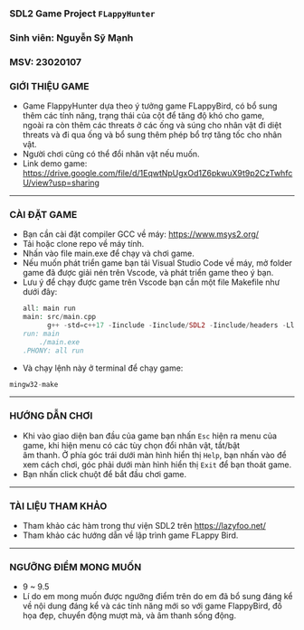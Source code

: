 ### SDL2 Game Project `FLappyHunter`
### Sinh viên: Nguyễn Sỹ Mạnh 
### MSV: 23020107  

### GIỚI THIỆU GAME 
* Game FlappyHunter dựa theo ý tưởng game FLappyBird, có bổ sung thêm các tính năng, trạng thái của cột để tăng độ khó cho game,  
ngoài ra còn thêm các threats ở các ống và súng cho nhân vật đi diệt threats và đi qua ống và bổ sung thêm phép bổ trợ tăng tốc
cho nhân vật. 
* Người chơi cũng có thể đổi nhân vật nếu muốn.
* Link demo game: https://drive.google.com/file/d/1EqwtNpUgxOd1Z6pkwuX9t9p2CzTwhfcU/view?usp=sharing
***
### CÀI ĐẶT GAME
* Bạn cần cài đặt compiler GCC về máy: https://www.msys2.org/
* Tải hoặc clone repo về máy tính.
* Nhấn vào file main.exe để chạy và chơi game.
* Nếu muốn phát triển game bạn tải Visual Studio Code về máy, mở folder game đã được giải nén trên Vscode, và phát triển game theo
ý bạn.
* Lưu ý để chạy được game trên Vscode bạn cần một file Makefile như dưới đây: 
  ```php
  all: main run
  main: src/main.cpp
        g++ -std=c++17 -Iinclude -Iinclude/SDL2 -Iinclude/headers -Llib src/*.cpp -o main.exe -lmingw32 -lSDL2main -lSDL2 -lSDL2_image -lSDL2_mixer -lSDL2_ttf
  run: main 
      ./main.exe
  .PHONY: all run
  ```
 * Và chạy lệnh này ở terminal để chạy game:
 ```php
 mingw32-make
 ```
***
### HƯỚNG DẪN CHƠI
* Khi vào giao diện ban đầu của game bạn nhấn `Esc` hiện ra menu của game, khi hiện menu có các tùy chọn đổi nhân vật, tắt/bật  
âm thanh. Ở phía góc trái dưới màn hình hiển thị `Help`, bạn nhấn vào để xem cách chơi, góc phải dưới màn hình hiển thị `Exit` để
bạn thoát game.
* Bạn nhấn click chuột để bắt đầu chơi game.
***
### TÀI LIỆU THAM KHẢO 
* Tham khảo các hàm trong thư viện SDL2 trên https://lazyfoo.net/
* Tham khảo các hướng dẫn về lập trình game FLappy Bird.
***
### NGƯỠNG ĐIỂM MONG MUỐN 
* 9 ~ 9.5
* Lí do em mong muốn được ngưỡng điểm trên do em đã bổ sung đáng kể về nội dung đáng kể và các tính năng mới so với game FlappyBird, đồ họa
đẹp, chuyển động mượt mà, và âm thanh sống động.  
